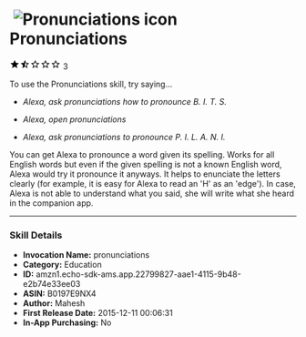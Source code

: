 # &nbsp;<img src="https://github.com/dale3h/alexa-skills-list/raw/master/skills/pronunciations/B0197E9NX4/app_icon" alt="Pronunciations icon" width="36"> Pronunciations
![1.8 stars](../../../images/ic_star_black_18dp_1x.png)![1.8 stars](../../../images/ic_star_half_black_18dp_1x.png)![1.8 stars](../../../images/ic_star_border_black_18dp_1x.png)![1.8 stars](../../../images/ic_star_border_black_18dp_1x.png)![1.8 stars](../../../images/ic_star_border_black_18dp_1x.png) 3

To use the Pronunciations skill, try saying...

* *Alexa, ask pronunciations how to pronounce B. I. T. S.*

* *Alexa, open pronunciations*

* *Alexa, ask pronunciations to pronounce P. I. L. A. N. I.*

You can get Alexa to pronounce a word given its spelling. Works for all English words but even if the given spelling is not a known English word, Alexa would try it pronounce it anyways.
It helps to enunciate the letters clearly (for example, it is easy for Alexa to read an 'H' as an 'edge'). In case, Alexa is not able to understand what you said, she will write what she heard in the companion app.

***

### Skill Details

* **Invocation Name:** pronunciations
* **Category:** Education
* **ID:** amzn1.echo-sdk-ams.app.22799827-aae1-4115-9b48-e2b74e33ee03
* **ASIN:** B0197E9NX4
* **Author:** Mahesh
* **First Release Date:** 2015-12-11 00:06:31
* **In-App Purchasing:** No
